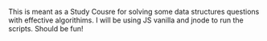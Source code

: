 This is meant as a Study Cousre for solving some data structures questions with effective algorithims.
I will be using JS vanilla and jnode to run the scripts.
Should be fun!
